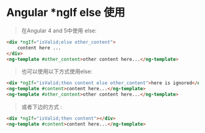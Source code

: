 # Angular *ngIf else 使用

> 在Angular 4 and 5中使用 else:
>
> 

```html
<div *ngIf="isValid;else other_content">
    content here ...
</div>
<ng-template #other_content>other content here...</ng-template>
```

> 也可以使用以下方式使用else:
>
>  

```html
<div *ngIf="isValid;then content else other_content">here is ignored</div>
<ng-template #content>content here...</ng-template>
<ng-template #other_content>other content here...</ng-template>
```

> 或者下边的方式 :
>
> 

```html
<div *ngIf="isValid;then content"></div>
<ng-template #content>content here...</ng-template>
```

